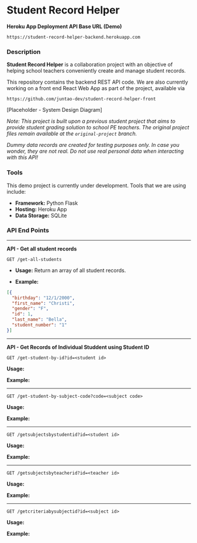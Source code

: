 # Student Record Helper

**Heroku App Deployment API Base URL (Demo)**

```
https://student-record-helper-backend.herokuapp.com
```

### Description

**Student Record Helper** is a collaboration project with an objective of helping school teachers conveniently create and manage student records. 

This repository contains the backend REST API code. We are also currently working on a front end React Web App as part of the project, available via

```
https://github.com/juntao-dev/student-record-helper-front
```

[Placeholder - System Design Diagram]

_Note: This project is built upon a previous student project that aims to provide student grading solution to school PE teachers. The original project files remain available at the `original-project` branch._

_Dummy data records are created for testing purposes only. In case you wonder, they are not real. Do not use real personal data when interacting with this API!_

### Tools

This demo project is currently under development. Tools that we are using include: 

- **Framework:** Python Flask
- **Hosting:** Heroku App
- **Data Storage:** SQLite



### API End Points

---

**API - Get all student records**

```HTTP
GET /get-all-students
```
- **Usage:** Return an array of all student records.

- **Example:**

```JSON
[{
  "birthday": "12/1/2000",
  "first_name": "Christi",
  "gender": "F",
  "id": 1,
  "last_name": "Bella",
  "student_number": "1"
}]
```
---

**API - Get Records of Individual Studdent using Student ID**

```HTTP
GET /get-student-by-id?id=<student id>
```
**Usage:**

**Example:**

---

```HTTP
GET /get-student-by-subject-code?code=<subject code>
```
**Usage:**

**Example:**

---

```HTTP
GET /getsubjectsbystudentid?id=<student id>
```
**Usage:**

**Example:**

---

```HTTP
GET /getsubjectsbyteacherid?id=<teacher id>
```
**Usage:**

**Example:**

---

```HTTP
GET /getcriteriabysubjectid?id=<subject id>
```
**Usage:**

**Example:**